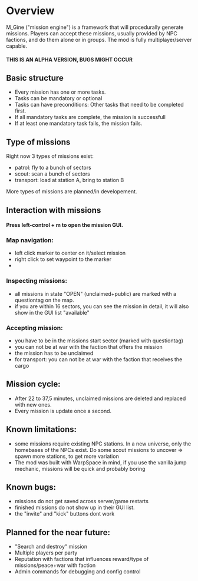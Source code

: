 # Overview
M_Gine ("mission engine") is a framework that will procedurally generate missions. Players can accept these missions, usually provided by NPC factions, and do them alone or in groups. The mod is fully multiplayer/server capable.

#### THIS IS AN ALPHA VERSION, BUGS MIGHT OCCUR
## Basic structure
- Every mission has one or more tasks.
- Tasks can be mandatory or optional
- Tasks can have preconditions: Other tasks that need to be completed first.
- If all mandatory tasks are complete, the mission is successfull
- If at least one mandatory task fails, the mission fails.

## Type of missions
Right now 3 types of missions exist:
- patrol: fly to a bunch of sectors
- scout: scan a bunch of sectors
- transport: load at station A, bring to station B

More types of missions are planned/in developement.

## Interaction with missions
#### Press left-control + m to open the mission GUI.
### Map navigation:
- left click marker to center on it/select mission
- right click to set waypoint to the marker
- 
### Inspecting missions:
- all missions in state "OPEN" (unclaimed+public) are marked with a questiontag on the map.
- if you are within 16 sectors, you can see the mission in detail, it will also show in the GUI list "available"

### Accepting mission:
- you have to be in the missions start sector (marked with questiontag)
- you can not be at war with the faction that offers the mission
- the mission has to be unclaimed
- for transport: you can not be at war with the faction that receives the cargo

## Mission cycle:
- After 22 to 37,5 minutes, unclaimed missions are deleted and replaced with new ones.
- Every mission is update once a second.

## Known limitations:
- some missions require existing NPC stations. In a new universe, only the homebases of the NPCs exist. Do some scout missions to uncover => spawn more stations, to get more variation
- The mod was built with WarpSpace in mind, if you use the vanilla jump mechanic, missions will be quick and probably boring

## Known bugs:
- missions do not get saved across server/game restarts
- finished missions do not show up in their GUI list.
- the "invite" and "kick" buttons dont work

## Planned for the near future:
- "Search and destroy" mission
- Multiple players per party
- Reputation with factions that influences reward/type of missions/peace+war with faction
- Admin commands for debugging and config control
